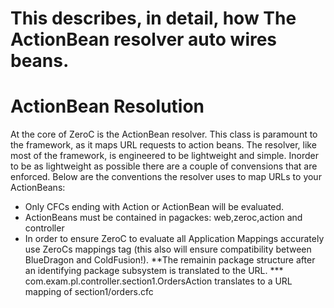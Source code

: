 # This describes, in detail, how The ActionBean resolver auto wires beans.

# ActionBean Resolution #

At the core of ZeroC is the ActionBean resolver. This class is paramount to the framework, as it maps URL requests to action beans. The resolver, like most of the framework, is engineered to be lightweight and simple. Inorder to be as lightweight as possible there are a couple of convensions that are enforced. Below are the conventions the resolver uses to map URLs to your ActionBeans:

  * Only CFCs ending with Action or ActionBean will be evaluated.
  * ActionBeans must be contained in pagackes: web,zeroc,action and controller
  * In order to ensure ZeroC to evaluate all Application Mappings accurately use ZeroCs mappings tag (this also will ensure compatibility between BlueDragon and ColdFusion!).
**The remainin package structure after an identifying package subsystem is translated to the URL.
  *** com.exam.pl.controller.section1.OrdersAction translates to a URL mapping of section1/orders.cfc